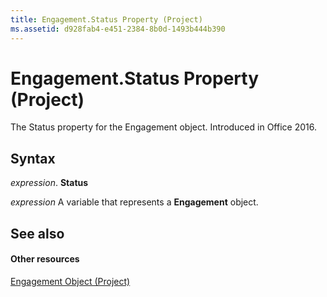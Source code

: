 ```yaml
---
title: Engagement.Status Property (Project)
ms.assetid: d928fab4-e451-2384-8b0d-1493b444b390
---
```



# Engagement.Status Property (Project)

The Status property for the Engagement object. Introduced in Office 2016.


## Syntax

 _expression_. **Status**

 _expression_ A variable that represents a **Engagement** object.


## See also


#### Other resources


[Engagement Object (Project)](engagement-object-project.md)


